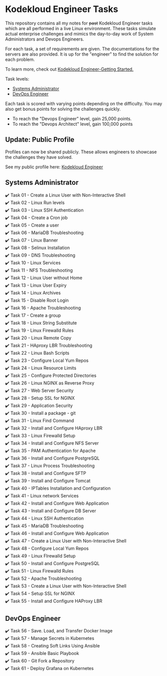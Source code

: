 
# Kodekloud Engineer Tasks #

This repository contains all my notes for ~~past~~ Kodekloud Engineer tasks which are all performed in a live Linux environment. These tasks simulate actual enterprise challenges and mimics the day-to-day work of System Administrators and Devops Engineers.

For each task, a set of requirements are given. The documentations for the servers are also provided. It is up for the "engineer" to find the solution for each problem. 

To learn more, check out [Kodekloud Engineer-Getting Started.](https://kodekloudhub.github.io/kodekloud-engineer/docs/getting-started)

Task levels:

- [Systems Administrator](#systems-administrator)
- [DevOps Engineer](#devops-engineer)

Each task is scored with varying points depending on the difficulty. You may also get bonus points for solving the challenges quickly.

- To reach the "Devops Engineer" level, gain 25,000 points.
- To reach the "Devops Architect" level, gain 100,000 points

## Update: Public Profile

Profiles can now be shared publicly. These allows engineers to showcase the challenges they have solved.

See my public profile here: [Kodekloud Engineer](https://kodekloud-engineer.com/#!/user_profile?uid=15930992248539436)  

## Systems Administrator ##

:heavy_check_mark: Task 01	- Create a Linux User with Non-Interactive Shell  
:heavy_check_mark: Task 02	- Linux Run levels  
:heavy_check_mark: Task 03	- Linux SSH Authentication  
:heavy_check_mark: Task 04 	- Create a Cron job  
:heavy_check_mark: Task 05 	- Create a user  
:heavy_check_mark: Task 06 	- MariaDB Troubleshooting  
:heavy_check_mark: Task 07 	- Linux Banner  
:heavy_check_mark: Task 08 	- Selinux Installation  
:heavy_check_mark: Task 09  - DNS Troubleshooting  
:heavy_check_mark: Task 10  - Linux Services  
:heavy_check_mark: Task 11  - NFS Troubleshooting  
:heavy_check_mark: Task 12  - Linux User without Home  
:heavy_check_mark: Task 13  - Linux User Expiry  
:heavy_check_mark: Task 14  - Linux Archives  
:heavy_check_mark: Task 15  - Disable Root Login  
:heavy_check_mark: Task 16  - Apache Troubleshooting  
:heavy_check_mark: Task 17  - Create a group  
:heavy_check_mark: Task 18  - Linux String Substitute  
:heavy_check_mark: Task 19  - Linux Firewalld Rules  
:heavy_check_mark: Task 20  - Linux Remote Copy  
:heavy_check_mark: Task 21  - HAproxy LBR Troubleshooting  
:heavy_check_mark: Task 22  - Linux Bash Scripts  
:heavy_check_mark: Task 23  - Configure Local Yum Repos  
:heavy_check_mark: Task 24  - Linux Resource Limits  
:heavy_check_mark: Task 25  - Configure Protected Directories  
:heavy_check_mark: Task 26  - Linux NGINX as Reverse Proxy  
:heavy_check_mark: Task 27  - Web Server Security  
:heavy_check_mark: Task 28  - Setup SSL for NGINX  
:heavy_check_mark: Task 29  - Application Security  
:heavy_check_mark: Task 30  - Install a package - git  
:heavy_check_mark: Task 31  - Linux Find Command  
:heavy_check_mark: Task 32  - Install and Configure HAproxy LBR  
:heavy_check_mark: Task 33  - Linux Firewalld Setup  
:heavy_check_mark: Task 34  - Install and Configure NFS Server  
:heavy_check_mark: Task 35  - PAM Authentication for Apache  
:heavy_check_mark: Task 36  - Install and Configure PostgreSQL  
:heavy_check_mark: Task 37  - Linux Process Troubleshooting  
:heavy_check_mark: Task 38  - Install and Configure SFTP  
:heavy_check_mark: Task 39  - Install and Configure Tomcat  
:heavy_check_mark: Task 40  - IPTables Installation and Configuration  
:heavy_check_mark: Task 41  - Linux network Services  
:heavy_check_mark: Task 42  - Install and Configure Web Application  
:heavy_check_mark: Task 43  - Install and Configure DB Server  
:heavy_check_mark: Task 44  - Linux SSH Authentication  
:heavy_check_mark: Task 45  - MariaDB Troubleshooting  
:heavy_check_mark: Task 46  - Install and Configure Web Application  
:heavy_check_mark: Task 47  - Create a Linux User with Non-Interactive Shell  
:heavy_check_mark: Task 48  - Configure Local Yum Repos  
:heavy_check_mark: Task 49  - Linux FIrewalld Setup  
:heavy_check_mark: Task 50  - Install and Configure PostgreSQL  
:heavy_check_mark: Task 51  - Linux Firewalld Rules  
:heavy_check_mark: Task 52  - Apache Troubleshooting  
:heavy_check_mark: Task 53  - Create a Linux User with Non-Interactive Shell  
:heavy_check_mark: Task 54  - Setup SSL for NGINX  
:heavy_check_mark: Task 55  - Install and Configure HAProxy LBR  

## DevOps Engineer 

:heavy_check_mark: Task 56  - Save. Load, and Transfer Docker Image  
:heavy_check_mark: Task 57  - Manage Secrets in Kubernetes  
:heavy_check_mark: Task 58  - Creating Soft Links Using Ansible  
:heavy_check_mark: Task 59  - Ansible Basic Playbook   
:heavy_check_mark: Task 60  - Git Fork a Repository  
:heavy_check_mark: Task 61  - Deploy Grafana on Kubernetes  

<!-- :heavy_check_mark: Task 55  - Install  HAProxy LBR   -->
